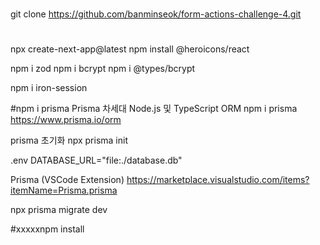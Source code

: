 #
git clone https://github.com/banminseok/form-actions-challenge-4.git

#
npx create-next-app@latest
npm install @heroicons/react

npm i zod
npm i bcrypt
npm i @types/bcrypt

npm i iron-session


#npm i prisma Prisma 차세대 Node.js 및 TypeScript ORM npm i prisma https://www.prisma.io/orm

prisma 초기화 npx prisma init

.env DATABASE_URL="file:./database.db"

Prisma (VSCode Extension) https://marketplace.visualstudio.com/items?itemName=Prisma.prisma

npx prisma migrate dev


#xxxxxnpm install